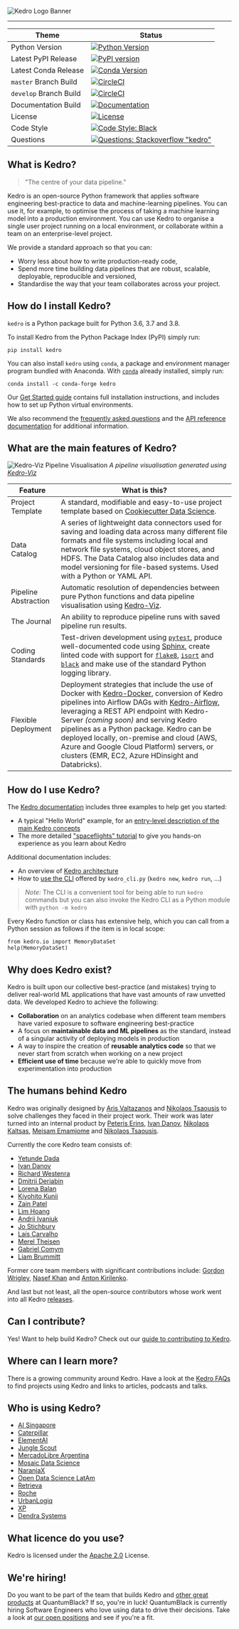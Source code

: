 ![Kedro Logo Banner](https://raw.githubusercontent.com/quantumblacklabs/kedro/develop/static/img/kedro_banner.png)

-----------------

| Theme | Status |
|------------------------|-------------------------------------------------------------------------------------------------------------------------------------------------------------------------------------------------------------------------------------------------------------------------------------------------------------------------------------|
| Python Version | [![Python Version](https://img.shields.io/badge/python-3.6%20%7C%203.7%20%7C%203.8-blue.svg)](https://pypi.org/project/kedro/) |
| Latest PyPI Release | [![PyPI version](https://badge.fury.io/py/kedro.svg)](https://pypi.org/project/kedro/) |
| Latest Conda Release | [![Conda Version](https://img.shields.io/conda/vn/conda-forge/kedro.svg)](https://anaconda.org/conda-forge/kedro) |
| `master` Branch Build | [![CircleCI](https://circleci.com/gh/quantumblacklabs/kedro/tree/master.svg?style=shield)](https://circleci.com/gh/quantumblacklabs/kedro/tree/master) |
| `develop` Branch Build | [![CircleCI](https://circleci.com/gh/quantumblacklabs/kedro/tree/develop.svg?style=shield)](https://circleci.com/gh/quantumblacklabs/kedro/tree/develop) |
| Documentation Build | [![Documentation](https://readthedocs.org/projects/kedro/badge/?version=latest)](https://kedro.readthedocs.io/) |
| License | [![License](https://img.shields.io/badge/license-Apache%202.0-blue.svg)](https://opensource.org/licenses/Apache-2.0) |
| Code Style | [![Code Style: Black](https://img.shields.io/badge/code%20style-black-black.svg)](https://github.com/ambv/black) |
| Questions | [![Questions: Stackoverflow "kedro"](https://img.shields.io/badge/stackoverflow%20tag-kedro-yellow)](https://stackoverflow.com/questions/tagged/kedro) |


## What is Kedro?

> "The centre of your data pipeline."

Kedro is an open-source Python framework that applies software engineering best-practice to data and machine-learning pipelines.  You can use it, for example, to optimise the process of taking a machine learning model into a production environment. You can use Kedro to organise a single user project running on a local environment, or collaborate within a team on an enterprise-level project.

We provide a standard approach so that you can:

 - Worry less about how to write production-ready code,
 - Spend more time building data pipelines that are robust, scalable, deployable, reproducible and versioned,
 - Standardise the way that your team collaborates across your project.


## How do I install Kedro?

`kedro` is a Python package built for Python 3.6, 3.7 and 3.8.

To install Kedro from the Python Package Index (PyPI) simply run:

```
pip install kedro
```

You can also install `kedro` using `conda`, a package and environment manager program bundled with Anaconda. With [`conda`](https://kedro.readthedocs.io/en/stable/02_get_started/01_prerequisites.html#virtual-environments) already installed, simply run:

```
conda install -c conda-forge kedro
```

Our [Get Started guide](https://kedro.readthedocs.io/en/stable/02_get_started/01_prerequisites.html) contains full installation instructions, and includes how to set up Python virtual environments.

We also recommend the [frequently asked questions](https://kedro.readthedocs.io/en/stable/11_faq/01_faq.html) and the [API reference documentation](https://kedro.readthedocs.io/en/stable/kedro.html) for additional information.


## What are the main features of Kedro?

![Kedro-Viz Pipeline Visualisation](https://raw.githubusercontent.com/quantumblacklabs/kedro/develop/static/img/pipeline_visualisation.png)
*A pipeline visualisation generated using [Kedro-Viz](https://github.com/quantumblacklabs/kedro-viz)*


| Feature | What is this? |
|----------------------|----------------------------------------------------------------------------------------------------------------------------------------------------------------------------------------------------------------------------------------------------------------|
| Project Template | A standard, modifiable and easy-to-use project template based on [Cookiecutter Data Science](https://github.com/drivendata/cookiecutter-data-science/). |
| Data Catalog | A series of lightweight data connectors used for saving and loading data across many different file formats and file systems including local and network file systems, cloud object stores, and HDFS. The Data Catalog also includes data and model versioning for file-based systems. Used with a Python or YAML API. |
| Pipeline Abstraction | Automatic resolution of dependencies between pure Python functions and data pipeline visualisation using [Kedro-Viz](https://github.com/quantumblacklabs/kedro-viz). |
| The Journal | An ability to reproduce pipeline runs with saved pipeline run results. |
| Coding Standards | Test-driven development using [`pytest`](https://github.com/pytest-dev/pytest), produce well-documented code using [Sphinx](http://www.sphinx-doc.org/en/master/), create linted code with support for [`flake8`](https://github.com/PyCQA/flake8), [`isort`](https://github.com/timothycrosley/isort) and [`black`](https://github.com/psf/black) and make use of the standard Python logging library. |
| Flexible Deployment | Deployment strategies that include the use of Docker with [Kedro-Docker](https://github.com/quantumblacklabs/kedro-docker), conversion of Kedro pipelines into Airflow DAGs with [Kedro-Airflow](https://github.com/quantumblacklabs/kedro-airflow), leveraging a REST API endpoint with Kedro-Server _(coming soon)_ and serving Kedro pipelines as a Python package. Kedro can be deployed locally, on-premise and cloud (AWS, Azure and Google Cloud Platform) servers, or clusters (EMR, EC2, Azure HDinsight and Databricks). |


## How do I use Kedro?

The [Kedro documentation](https://kedro.readthedocs.io/en/stable/) includes three examples to help get you started:

-   A typical "Hello World" example, for an [entry-level description of the main Kedro concepts](https://kedro.readthedocs.io/en/stable/02_get_started/03_hello_kedro.html)
-   The more detailed ["spaceflights" tutorial](https://kedro.readthedocs.io/en/stable/03_tutorial/02_tutorial_template.html) to give you hands-on experience as you learn about Kedro

Additional documentation includes:

- An overview of [Kedro architecture](https://kedro.readthedocs.io/en/stable/11_faq/02_architecture_overview.html)
- How to [use the CLI](https://kedro.readthedocs.io/en/stable/09_development/03_commands_reference.html) offered by `kedro_cli.py` (`kedro new`, `kedro run`, ...)

> *Note:* The CLI is a convenient tool for being able to run `kedro` commands but you can also invoke the Kedro CLI as a Python module with `python -m kedro`

Every Kedro function or class has extensive help, which you can call from a Python session as follows if the item is in local scope:

```
from kedro.io import MemoryDataSet
help(MemoryDataSet)
```


## Why does Kedro exist?

Kedro is built upon our collective best-practice (and mistakes) trying to deliver real-world ML applications that have vast amounts of raw unvetted data. We developed Kedro to achieve the following:

 - **Collaboration** on an analytics codebase when different team members have varied exposure to software engineering best-practice
 - A focus on **maintainable data and ML pipelines** as the standard, instead of a singular activity of deploying models in production
 - A way to inspire the creation of **reusable analytics code** so that we never start from scratch when working on a new project
 - **Efficient use of time** because we're able to quickly move from experimentation into production


## The humans behind Kedro

Kedro was originally designed by [Aris Valtazanos](https://github.com/arisvqb) and [Nikolaos Tsaousis](https://github.com/tsanikgr) to solve challenges they faced in their project work.
Their work was later turned into an internal product by [Peteris Erins](https://github.com/Pet3ris), [Ivan Danov](https://github.com/idanov), [Nikolaos Kaltsas](https://github.com/nikos-kal), [Meisam Emamjome](https://github.com/misamae) and [Nikolaos Tsaousis](https://github.com/tsanikgr).

Currently the core Kedro team consists of:

* [Yetunde Dada](https://github.com/yetudada)
* [Ivan Danov](https://github.com/idanov)
* [Richard Westenra](https://github.com/richardwestenra)
* [Dmitrii Deriabin](https://github.com/DmitriiDeriabinQB)
* [Lorena Balan](https://github.com/lorenabalan)
* [Kiyohito Kunii](https://github.com/921kiyo)
* [Zain Patel](https://github.com/mzjp2)
* [Lim Hoang](https://github.com/limdauto)
* [Andrii Ivaniuk](https://github.com/andrii-ivaniuk)
* [Jo Stichbury](https://github.com/stichbury)
* [Laís Carvalho](https://github.com/laisbsc)
* [Merel Theisen](https://github.com/MerelTheisenQB)
* [Gabriel Comym](https://github.com/GabrielComymQB)
* [Liam Brummitt](https://github.com/bru5)

Former core team members with significant contributions include: [Gordon Wrigley](https://github.com/tolomea), [Nasef Khan](https://github.com/nakhan98) and [Anton Kirilenko](https://github.com/Flid).

And last but not least, all the open-source contributors whose work went into all Kedro [releases](https://github.com/quantumblacklabs/kedro/blob/master/RELEASE.md).


## Can I contribute?

Yes! Want to help build Kedro? Check out our [guide to contributing to Kedro](https://github.com/quantumblacklabs/kedro/blob/master/CONTRIBUTING.md).


## Where can I learn more?

There is a growing community around Kedro. Have a look at the [Kedro FAQs](https://kedro.readthedocs.io/en/stable/11_faq/01_faq.html#how-can-i-find-out-more-about-kedro) to find projects using Kedro and links to articles, podcasts and talks.


## Who is using Kedro?
- [AI Singapore](https://makerspace.aisingapore.org/2020/08/leveraging-kedro-in-100e/)
- [Caterpillar](https://www.caterpillar.com/)
- [ElementAI](https://www.elementai.com/)
- [Jungle Scout](https://www.junglescout.com/)
- [MercadoLibre Argentina](https://www.mercadolibre.com.ar)
- [Mosaic Data Science](https://www.youtube.com/watch?v=fCWGevB366g)
- [NaranjaX](https://www.youtube.com/watch?v=_0kMmRfltEQ)
- [Open Data Science LatAm](https://www.odesla.org/)
- [Retrieva](https://tech.retrieva.jp/entry/2020/07/28/181414)
- [Roche](https://www.roche.com/)
- [UrbanLogiq](https://urbanlogiq.com/)
- [XP](https://youtu.be/wgnGOVNkXqU?t=2210)
- [Dendra Systems](https://www.dendra.io/)

## What licence do you use?

Kedro is licensed under the [Apache 2.0](https://github.com/quantumblacklabs/kedro/blob/master/LICENSE.md) License.


## We're hiring!

Do you want to be part of the team that builds Kedro and [other great products](https://quantumblack.com/labs) at QuantumBlack? If so, you're in luck! QuantumBlack is currently hiring Software Engineers who love using data to drive their decisions. Take a look at [our open positions](https://www.quantumblack.com/careers/current-openings#content) and see if you're a fit.
